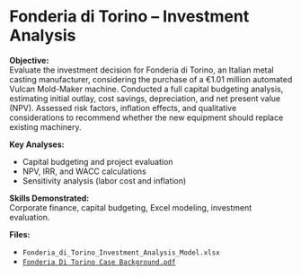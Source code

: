 # Fonderia di Torino – Investment Analysis

**Objective:**  
Evaluate the investment decision for Fonderia di Torino, an Italian metal casting manufacturer, considering the purchase of a €1.01 million automated Vulcan Mold-Maker machine. Conducted a full capital budgeting analysis, estimating initial outlay, cost savings, depreciation, and net present value (NPV). Assessed risk factors, inflation effects, and qualitative considerations to recommend whether the new equipment should replace existing machinery.  

**Key Analyses:**  
- Capital budgeting and project evaluation  
- NPV, IRR, and WACC calculations  
- Sensitivity analysis (labor cost and inflation)  

**Skills Demonstrated:**  
Corporate finance, capital budgeting, Excel modeling, investment evaluation.  

**Files:**  
- `Fonderia_di_Torino_Investment_Analysis_Model.xlsx`  
- [`Fonderia Di Torino Case Background.pdf` ](https://github.com/naysck/Finance-Portfolio-Nays/blob/main/Fonderia/Fonderia%20Di%20Torino%20Case%20Background.pdf) 
